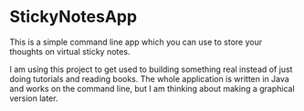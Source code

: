 # StickyNotesApp

This is a simple command line app which you can use to store your thoughts on virtual sticky notes.

I am using this project to get used to building something real instead of just doing tutorials and reading books. The whole application is written in Java and works on the command line, but I am thinking about making a graphical version later.
